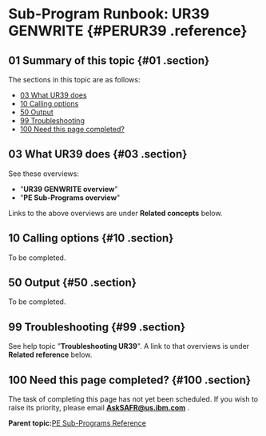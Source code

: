 # Sub-Program Runbook: UR39 GENWRITE {#PERUR39 .reference}

## 01 Summary of this topic {#01 .section}

The sections in this topic are as follows:

-   [03 What UR39 does](PERUR39.md#03)
-   [10 Calling options](PERUR39.md#10)
-   [50 Output](PERUR39.md#50)
-   [99 Troubleshooting](PERUR39.md#99)
-   [100 Need this page completed?](PERUR39.md#100)

## 03 What UR39 does {#03 .section}

See these overviews:

-   "**UR39 GENWRITE overview**"
-   "**PE Sub-Programs overview**"

Links to the above overviews are under **Related concepts** below.

## 10 Calling options {#10 .section}

To be completed.

## 50 Output {#50 .section}

To be completed.

## 99 Troubleshooting {#99 .section}

See help topic "**Troubleshooting UR39**". A link to that overviews is under **Related reference** below.

## 100 Need this page completed? {#100 .section}

The task of completing this page has not yet been scheduled. If you wish to raise its priority, please email **AskSAFR@us.ibm.com** .

**Parent topic:**[PE Sub-Programs Reference](../html/AAR560PMSubProgRef.md)

